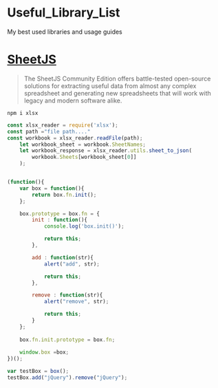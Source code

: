 # Useful_Library_List
My best used libraries and usage guides











#  [SheetJS](https://sheetjs.com/)

> The SheetJS Community Edition offers battle-tested open-source solutions for extracting useful data from almost any complex spreadsheet and generating new spreadsheets that will work with legacy and modern software alike.

`npm i xlsx `

```javascript
const xlsx_reader = require('xlsx');
const path ="file path...."
const workbook = xlsx_reader.readFile(path);
    let workbook_sheet = workbook.SheetNames;
    let workbook_response = xlsx_reader.utils.sheet_to_json(
        workbook.Sheets[workbook_sheet[0]]
    );


(function(){
    var box = function(){
        return box.fn.init();
    };

    box.prototype = box.fn = {
        init : function(){
            console.log('box.init()');

			return this;
        },

		add : function(str){
			alert("add", str);

			return this;
		},

		remove : function(str){
			alert("remove", str);

			return this;
		}
    };
    
    box.fn.init.prototype = box.fn;
    
    window.box =box;
})();

var testBox = box();
testBox.add("jQuery").remove("jQuery");
```
